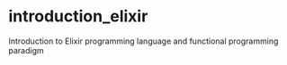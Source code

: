 # introduction_elixir
Introduction to Elixir programming language and functional programming paradigm
